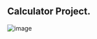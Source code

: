 ## Calculator Project.
![image](https://github.com/user-attachments/assets/9206aa44-7f8f-4a5e-966a-05a6fc338374)
